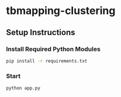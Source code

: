 # tbmapping-clustering

## Setup Instructions

### Install Required Python Modules

```bash
pip install -r requirements.txt
```

### Start

```bash
python app.py
```

